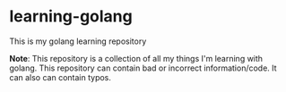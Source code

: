 # learning-golang
This is my golang learning repository

**Note**: This repository is a collection of all my things I'm learning with golang. This repository can contain bad or incorrect information/code. It can also can contain typos.
